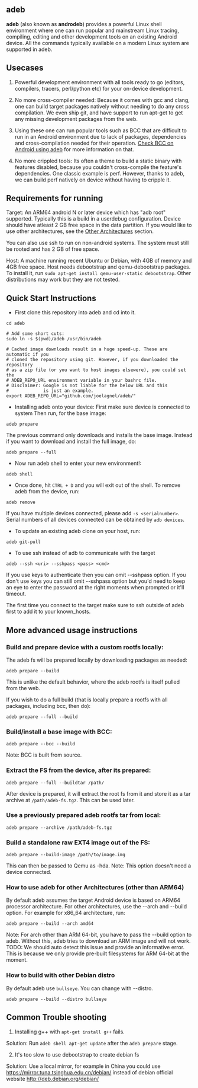 adeb
--------

**adeb** (also known as **androdeb**) provides a powerful Linux shell
environment where one can run popular and mainstream Linux tracing, compiling,
editing and other development tools on an existing Android device. All the
commands typically available on a modern Linux system are supported in
adeb.

Usecases
--------
1. Powerful development environment with all tools ready to go (editors,
compilers, tracers, perl/python etc) for your on-device development.

2. No more cross-compiler needed: Because it comes with gcc and clang, one can
build target packages natively without needing to do any cross compilation. We even
ship git, and have support to run apt-get to get any missing development packages
from the web.

3. Using these one can run popular tools such as BCC that are difficult to run
in an Android environment due to lack of packages, dependencies and
cross-compilation needed for their operation. [Check BCC on Android using
adeb](https://github.com/joelagnel/adeb/blob/master/BCC.md) for more
information on that.

4. No more crippled tools: Its often a theme to build a static binary with
features disabled, because you couldn't cross-compile the feature's dependencies. One
classic example is perf. However, thanks to adeb, we can build perf natively
on device without having to cripple it.

Requirements for running
------------------------
Target:
An ARM64 android N or later device which has "adb root" supported. Typically
this is a build in a userdebug configuration. Device should have atleast 2 GB
free space in the data partition. If you would like to use other architectures,
see the [Other Architectures](https://github.com/joelagnel/adeb/blob/master/README.md#how-to-use-adeb-for-other-architectures-other-than-arm64) section.

You can also use ssh to run on non-android systems. The system must still be
rooted and has 2 GB of free space.

Host:
A machine running recent Ubuntu or Debian, with 4GB of memory and 4GB free space.
Host needs debootstrap and qemu-debootstrap packages.
To install it, run `sudo apt-get install qemu-user-static debootstrap`.
Other distributions may work but they are not tested.

Quick Start Instructions
------------------------
* First clone this repository into adeb and cd into it.
```
cd adeb

# Add some short cuts:
sudo ln -s $(pwd)/adeb /usr/bin/adeb

# Cached image downloads result in a huge speed-up. These are automatic if you
# cloned the repository using git. However, if you downloaded the repository
# as a zip file (or you want to host images elsewere), you could set the
# ADEB_REPO_URL environment variable in your bashrc file.
# Disclaimer: Google is not liable for the below URL and this
#             is just an example.
export ADEB_REPO_URL="github.com/joelagnel/adeb/"
```

* Installing adeb onto your device:
First make sure device is connected to system
Then run, for the base image:
```
adeb prepare
```
The previous command only downloads and installs the base image.
Instead if you want to download and install the full image, do:
```
adeb prepare --full
```

* Now run adeb shell to enter your new environment!:
```
adeb shell
```

* Once done, hit `CTRL + D` and you will exit out of the shell.
To remove adeb from the device, run:
```
adeb remove
```
If you have multiple devices connected, please add `-s <serialnumber>`.
Serial numbers of all devices connected can be obtained by `adb devices`.

* To update an existing adeb clone on your host, run:
```
adeb git-pull
```

* To use ssh instead of adb to communicate with the target
```
adeb --ssh <uri> --sshpass <pass> <cmd>
```
If you use keys to authenticate then you can omit --sshpass option.
If you don't use keys you can still omit --sshpass option but you'd need to
keep an eye to enter the password at the right moments when prompted or it'll
timeout.

The first time you connect to the target make sure to ssh outside of adeb first
to add it to your known_hosts.


More advanced usage instructions
--------------------------------
### Build and prepare device with a custom rootfs locally:

The adeb fs will be prepared locally by downloading packages as needed:
```
adeb prepare --build
```
This is unlike the default behavior, where the adeb rootfs is itself pulled from the web.

If you wish to do a full build (that is locally prepare a rootfs with all packages, including bcc, then do):
```
adeb prepare --full --build
```

### Build/install a base image with BCC:
```
adeb prepare --bcc --build
```
Note: BCC is built from source.

### Extract the FS from the device, after its prepared:
```
adeb prepare --full --buildtar /path/
```
After device is prepared, it will extract the root fs from it
and store it as a tar archive at `/path/adeb-fs.tgz`. This
can be used later.

### Use a previously prepared adeb rootfs tar from local:
```
adeb prepare --archive /path/adeb-fs.tgz
```

### Build a standalone raw EXT4 image out of the FS:
```
adeb prepare --build-image /path/to/image.img
```
This can then be passed to Qemu as -hda. Note: This option doesn't need a
device connected.

### How to use adeb for other Architectures (other than ARM64)
By default adeb assumes the target Android device is based on ARM64
processor architecture. For other architectures, use the --arch and --build option.
For example for x86_64 architecture, run:
```
adeb prepare --build --arch amd64
```
Note: For arch other than ARM 64-bit, you have to pass the --build option to
adeb.  Without this, adeb tries to download an ARM image and will not work.
TODO: We should auto detect this issue and provide an informative error.  This
is because we only provide pre-built filesystems for ARM 64-bit at the moment.

### How to build with other Debian distro
By default adeb use `bullseye`. You can change with --distro.
```
adeb prepare --build --distro bullseye
```

Common Trouble shooting
-----------------
1. Installing g++ with `apt-get install g++` fails.

Solution: Run `adeb shell apt-get update` after the `adeb prepare` stage.

2. It's too slow to use debootstrap to create debian fs

Solution: Use a local mirror, for example in China you could use
https://mirror.tuna.tsinghua.edu.cn/debian/ instead of debian official website
http://deb.debian.org/debian/
